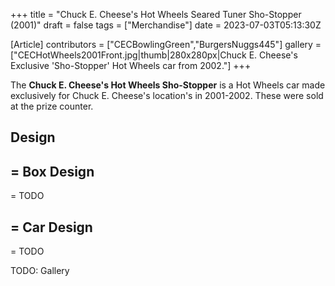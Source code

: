 +++
title = "Chuck E. Cheese's Hot Wheels Seared Tuner Sho-Stopper (2001)"
draft = false
tags = ["Merchandise"]
date = 2023-07-03T05:13:30Z

[Article]
contributors = ["CECBowlingGreen","BurgersNuggs445"]
gallery = ["CECHotWheels2001Front.jpg|thumb|280x280px|Chuck E. Cheese's Exclusive 'Sho-Stopper' Hot Wheels car from 2002."]
+++

The <b>Chuck E. Cheese's Hot Wheels Sho-Stopper</b> is a Hot Wheels car made exclusively for Chuck E. Cheese's location's in 2001-2002. These were sold at the prize counter.

<h2> Design </h2>

<h2>= Box Design </h2>=
TODO

<h2>= Car Design </h2>=
TODO




TODO: Gallery